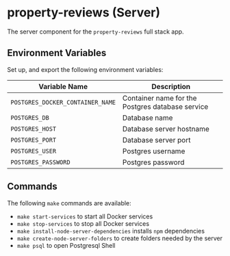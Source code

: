# property-reviews (Server)

The server component for the `property-reviews` full stack app.

## Environment Variables

Set up, and export the following environment variables:

| Variable Name | Description |
|---------------|-------------|
| `POSTGRES_DOCKER_CONTAINER_NAME` | Container name for the Postgres database service |
| `POSTGRES_DB` | Database name |
| `POSTGRES_HOST` | Database server hostname |
| `POSTGRES_PORT` | Database server port |
| `POSTGRES_USER` | Postgres username |
| `POSTGRES_PASSWORD` | Postgres password |

## Commands

The following `make` commands are available:

- `make start-services` to start all Docker services
- `make stop-services` to stop all Docker services
- `make install-node-server-dependencies` installs `npm` dependencies
- `make create-node-server-folders` to create folders needed by the server
- `make psql` to open Postgresql Shell